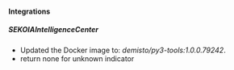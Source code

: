 
#### Integrations

##### SEKOIAIntelligenceCenter
- Updated the Docker image to: *demisto/py3-tools:1.0.0.79242*.
- return none for unknown indicator

